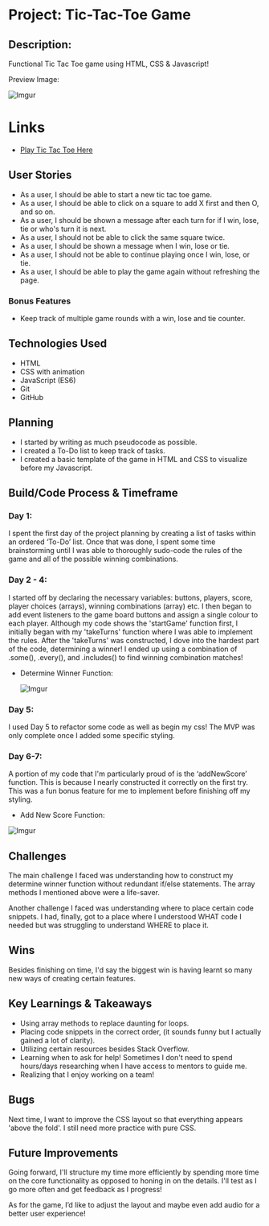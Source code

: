 # Project: Tic-Tac-Toe Game

## Description:

   Functional Tic Tac Toe game using HTML, CSS & Javascript!
   
   Preview Image:
   
   ![Imgur](https://i.imgur.com/A2710Mk.png)
   
# Links
   
   * [Play Tic Tac Toe Here](https://thecaliforniacoder.github.io/Tic-Tac-Toe/)

## User Stories

   * As a user, I should be able to start a new tic tac toe game.
   * As a user, I should be able to click on a square to add X first and then O, and so on.
   * As a user, I should be shown a message after each turn for if I win, lose, tie or who's turn it is next.
   * As a user, I should not be able to click the same square twice.
   * As a user, I should be shown a message when I win, lose or tie.
   * As a user, I should not be able to continue playing once I win, lose, or tie.
   * As a user, I should be able to play the game again without refreshing the page.

### Bonus Features

   * Keep track of multiple game rounds with a win, lose and tie counter.
   
## Technologies Used

   * HTML
   * CSS with animation
   * JavaScript (ES6)
   * Git
   * GitHub

   
## Planning 

   * I started by writing as much pseudocode as possible.
   * I created a To-Do list to keep track of tasks.
   * I created a basic template of the game in HTML and CSS to visualize before my Javascript.

## Build/Code Process & Timeframe

### Day 1:

I spent the first day of the project planning by creating a list of tasks within an ordered ‘To-Do’ list. Once that was done, I spent some time brainstorming until I was able to thoroughly sudo-code the rules of the game and all of the possible winning combinations. 

### Day 2 - 4:

I started off by declaring the necessary variables: buttons, players, score, player choices (arrays), winning combinations (array) etc. I then began to add event listeners to the game board buttons and assign a single colour to each player. Although my code shows the 'startGame' function first, I initially began with my 'takeTurns' function where I was able to implement the rules. After the 'takeTurns' was constructed, I dove into the hardest part of the code, determining a winner! I ended up using a combination of .some(), .every(), and .includes() to find winning combination matches!

 * Determine Winner Function:
   
   ![Imgur](https://i.imgur.com/Qjzti7S.png)
   
### Day 5:

I used Day 5 to refactor some code as well as begin my css! The MVP was only complete once I added some specific styling. 

### Day 6-7:

A portion of my code that I'm particularly proud of is the ‘addNewScore’ function. This is because I nearly constructed it correctly on the first try. This was a fun bonus feature for me to implement before finishing off my styling.

   * Add New Score Function:

   ![Imgur](https://i.imgur.com/0SeJhoH.png)
   
## Challenges
   
   The main challenge I faced was understanding how to construct my determine winner function without redundant if/else statements. 
   The array methods I mentioned above were a life-saver.
     
   Another challenge I faced was understanding where to place certain code snippets. 
   I had, finally, got to a place where I understood WHAT code I needed but was struggling to understand WHERE to place it.
     
## Wins
   
   Besides finishing on time, I'd say the biggest win is having learnt so many new ways of creating certain features.
      
## Key Learnings & Takeaways
  
   * Using array methods to replace daunting for loops.
   * Placing code snippets in the correct order, (it sounds funny but I actually gained a lot of clarity).
   * Utilizing certain resources besides Stack Overflow.
   * Learning when to ask for help! Sometimes I don't need to spend hours/days researching when I have access to mentors to guide me.
   * Realizing that I enjoy working on a team!

## Bugs

Next time, I want to improve the CSS layout so that everything appears 'above the fold'. I still need more practice with pure CSS.

## Future Improvements

Going forward, I'll structure my time more efficiently by spending more time on the core functionality as opposed to honing in on the details. I'll test as I go more often and get feedback as I progress!

As for the game, I’d like to adjust the layout and maybe even add audio for a better user experience!

